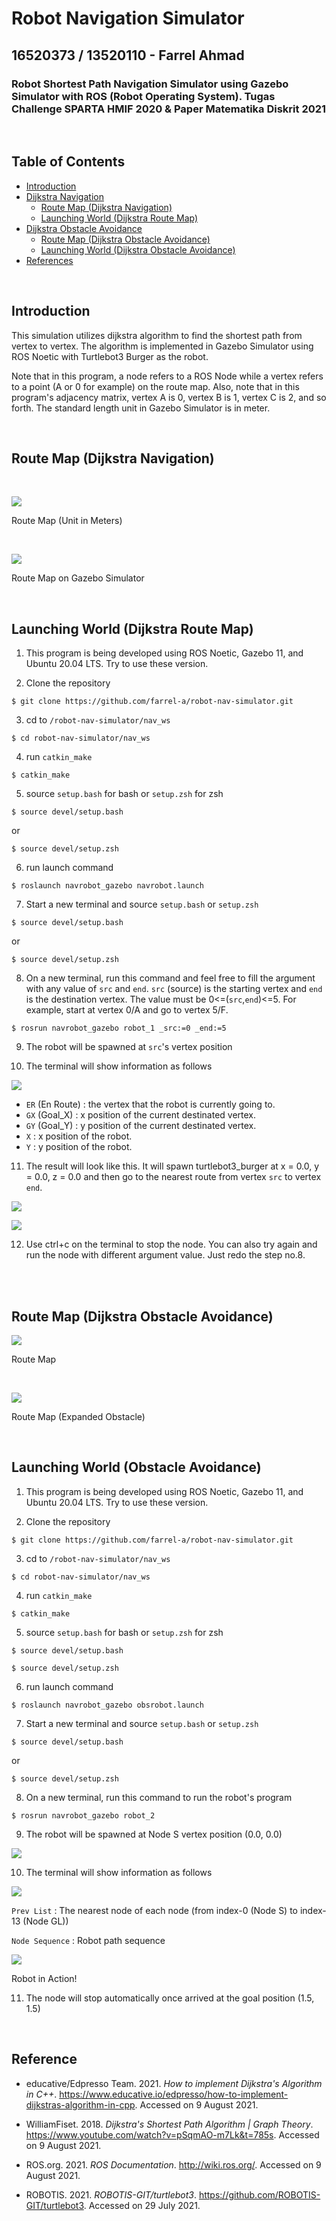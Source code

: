 # Robot Navigation Simulator

## 16520373 / 13520110 - Farrel Ahmad

### Robot Shortest Path Navigation Simulator using Gazebo Simulator with ROS (Robot Operating System). Tugas Challenge SPARTA HMIF 2020 & Paper Matematika Diskrit 2021

<br>

## Table of Contents
- [Introduction](#intro)
- [Dijkstra Navigation](#DN)
    - [Route Map (Dijkstra Navigation)](#DN)
    - [Launching World (Dijkstra Route Map)](#LWRM)
- [Dijkstra Obstacle Avoidance](#RMDO)
    - [Route Map (Dijkstra Obstacle Avoidance)](#RMDO)
    - [Launching World (Dijkstra Obstacle Avoidance)](#LWOA)
- [References](#ref)

<br>

## Introduction <a name="intro"></a>

This simulation utilizes dijkstra algorithm to find the shortest path from vertex to vertex. The algorithm is implemented in Gazebo Simulator using ROS Noetic with Turtlebot3 Burger as the robot. 

Note that in this program, a node refers to a ROS Node while a vertex refers to a point (A or 0 for example) on the route map. Also, note that in this program's adjacency matrix, vertex A is 0, vertex B is 1, vertex C is 2, and so forth. The standard length unit in Gazebo Simulator is in meter.

<br>

## Route Map (Dijkstra Navigation)  <a name="DN"></a>

<br>

![](photos/route.png)

Route Map (Unit in Meters)

<br>

![](photos/launch2.png)

Route Map on Gazebo Simulator

<br>

## Launching World (Dijkstra Route Map) <a name="LWRM"></a>
1. This program is being developed using ROS Noetic, Gazebo 11, and Ubuntu 20.04 LTS. Try to use these version.

2. Clone the repository
```
$ git clone https://github.com/farrel-a/robot-nav-simulator.git
```

3. cd to `/robot-nav-simulator/nav_ws`
```
$ cd robot-nav-simulator/nav_ws
```

4. run `catkin_make`
```
$ catkin_make
```

5. source `setup.bash` for bash or `setup.zsh` for zsh
```
$ source devel/setup.bash
```
or
```
$ source devel/setup.zsh
```

6. run launch command
```
$ roslaunch navrobot_gazebo navrobot.launch
```

7. Start a new terminal and source `setup.bash` or `setup.zsh`
```
$ source devel/setup.bash
```
or
```
$ source devel/setup.zsh
```


8. On a new terminal, run this command and feel free to fill the argument with any value of `src` and `end`. `src` (source) is the starting vertex and `end` is the destination vertex. The value must be 0<=(`src`,`end`)<=5. For example, start at vertex 0/A and go to vertex 5/F.

```
$ rosrun navrobot_gazebo robot_1 _src:=0 _end:=5
```

9. The robot will be spawned at `src`'s vertex position 

10. The terminal will show information as follows

![](photos/terminal.png)

- `ER` (En Route) : the vertex that the robot is currently going to.
- `GX` (Goal_X) : x position of the current destinated vertex.
- `GY` (Goal_Y) : y position of the current destinated vertex.
- `X` : x position of the robot.
- `Y` : y position of the robot.

11. The result will look like this. It will spawn turtlebot3_burger at x = 0.0, y = 0.0, z = 0.0 and then go to the nearest route from vertex `src` to vertex `end`.

![](photos/launch.png)

![](photos/move.gif)

12. Use ctrl+c on the terminal to stop the node. You can also try again and run the node with different argument value. Just redo the step no.8.

<br>
<br>

## Route Map (Dijkstra Obstacle Avoidance) <a name="RMDO"></a>
![](https://i.ibb.co/jvXL87b/Screenshot-from-2021-12-14-07-01-20.png)

Route Map

<br>

![](https://i.ibb.co/hsbZzYy/Screenshot-from-2021-12-14-07-41-20.png)

Route Map (Expanded Obstacle)

<br>

## Launching World (Obstacle Avoidance)<a name="LWOA"></a>
1. This program is being developed using ROS Noetic, Gazebo 11, and Ubuntu 20.04 LTS. Try to use these version.

2. Clone the repository
```
$ git clone https://github.com/farrel-a/robot-nav-simulator.git
```

3. cd to `/robot-nav-simulator/nav_ws`
```
$ cd robot-nav-simulator/nav_ws
```

4. run `catkin_make`
```
$ catkin_make
```

5. source `setup.bash` for bash or `setup.zsh` for zsh
```
$ source devel/setup.bash
```
```
$ source devel/setup.zsh
```

6. run launch command
```
$ roslaunch navrobot_gazebo obsrobot.launch
```

7. Start a new terminal and source `setup.bash` or `setup.zsh`
```
$ source devel/setup.bash
```
or
```
$ source devel/setup.zsh
```

8. On a new terminal, run this command to run the robot's program

```
$ rosrun navrobot_gazebo robot_2
```

9. The robot will be spawned at Node S vertex position (0.0, 0.0)

![](https://i.ibb.co/6mvW4q5/Screenshot-from-2021-12-14-07-27-29.png)

10. The terminal will show information as follows

![](https://i.ibb.co/7KbGFX0/Screenshot-from-2021-12-14-12-37-56.png)

`Prev List` : The nearest node of each node (from index-0 (Node S) to index-13 (Node GL))

`Node Sequence` : Robot path sequence

![](https://i.ibb.co/6wjNFpZ/robotobs.gif)

Robot in Action!

11. The node will stop automatically once arrived at the goal position (1.5, 1.5)

<br>

## Reference <a name="ref"></a>
- educative/Edpresso Team. 2021. *How to implement Dijkstra's Algorithm in C++*. https://www.educative.io/edpresso/how-to-implement-dijkstras-algorithm-in-cpp. Accessed on 9 August 2021.

- WilliamFiset. 2018. *Dijkstra's Shortest Path Algorithm | Graph Theory*. https://www.youtube.com/watch?v=pSqmAO-m7Lk&t=785s. Accessed on 9 August 2021.

- ROS.org. 2021. *ROS Documentation*. http://wiki.ros.org/. Accessed on 9 August 2021.

- ROBOTIS. 2021. *ROBOTIS-GIT/turtlebot3*. https://github.com/ROBOTIS-GIT/turtlebot3. Accessed on 29 July 2021.